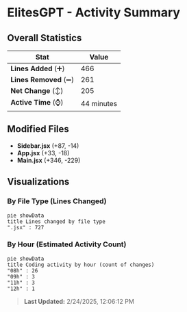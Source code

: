 # ElitesGPT - Activity Summary 

## Overall Statistics

| Stat                   | Value                                                             |
| ---------------------- | ----------------------------------------------------------------- |
| **Lines Added** (➕)   | 466                                          |
| **Lines Removed** (➖) | 261                                        |
| **Net Change** (↕)    | 205                |
| **Active Time** (⌚)   | 44 minutes |


## Modified Files
- **Sidebar.jsx** (+87, -14)
- **App.jsx** (+33, -18)
- **Main.jsx** (+346, -229)

## Visualizations

### By File Type (Lines Changed)

```mermaid
pie showData
title Lines changed by file type
".jsx" : 727
```

### By Hour (Estimated Activity Count)

```mermaid
pie showData
title Coding activity by hour (count of changes)
"08h" : 26
"09h" : 3
"11h" : 3
"12h" : 1
```


> **Last Updated:** 2/24/2025, 12:06:12 PM